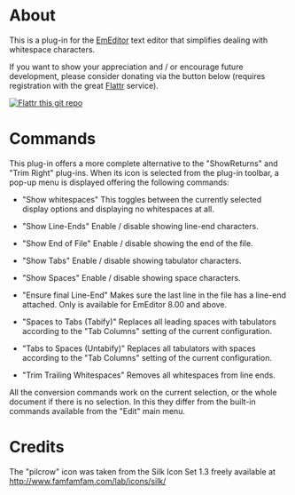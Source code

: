 # About

This is a plug-in for the [EmEditor](http://www.emeditor.com/) text editor that simplifies dealing with whitespace characters.

If you want to show your appreciation and / or encourage future development, please consider donating via the button below (requires registration with the great [Flattr](https://flattr.com/) service).

[![Flattr this git repo](http://api.flattr.com/button/flattr-badge-large.png)](https://flattr.com/submit/auto?user_id=sschuberth&url=https://github.com/sschuberth/emwhitespace/&title=EmEditor%20Whitespace%20Plug-in&language=english&tags=github&category=software)

# Commands

This plug-in offers a more complete alternative to the "ShowReturns" and "Trim
Right" plug-ins. When its icon is selected from the plug-in toolbar, a pop-up
menu is displayed offering the following commands:

* "Show whitespaces"
  This toggles between the currently selected display options and displaying
  no whitespaces at all.

* "Show Line-Ends"
  Enable / disable showing line-end characters.

* "Show End of File"
  Enable / disable showing the end of the file.

* "Show Tabs"
  Enable / disable showing tabulator characters.

* "Show Spaces"
  Enable / disable showing space characters.

* "Ensure final Line-End"
  Makes sure the last line in the file has a line-end attached. Only is
  available for EmEditor 8.00 and above.

* "Spaces to Tabs (Tabify)"
  Replaces all leading spaces with tabulators according to the "Tab Columns"
  setting of the current configuration.

* "Tabs to Spaces (Untabify)"
  Replaces all tabulators with spaces according to the "Tab Columns" setting
  of the current configuration.

* "Trim Trailing Whitespaces"
  Removes all whitespaces from line ends.

All the conversion commands work on the current selection, or the whole document
if there is no selection. In this they differ from the built-in commands
available from the "Edit" main menu.

# Credits

The "pilcrow" icon was taken from the Silk Icon Set 1.3 freely available at
http://www.famfamfam.com/lab/icons/silk/
